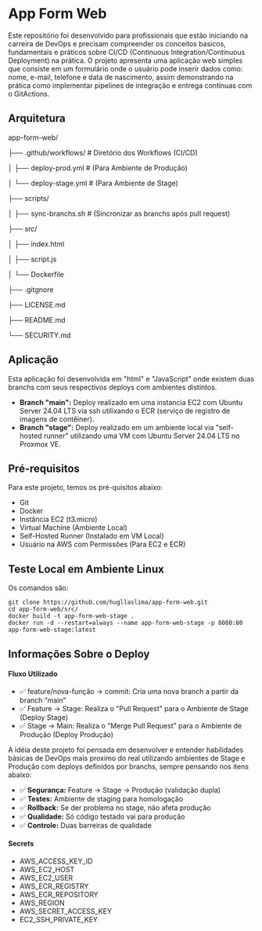 # App Form Web

Este repositório foi desenvolvido para profissionais que estão iniciando na carreira de DevOps e precisam compreender os conceitos basicos, fundamentais e práticos sobre CI/CD (Continuous Integration/Continuous Deployment) na prática. O projeto apresenta uma aplicação web simples que consiste em um formulário onde o usuário pode inserir dados como: nome, e-mail, telefone e data de nascimento, assim demonstrando na prática como implementar pipelines de integração e entrega contínuas com o GitActions.

## Arquitetura

app-form-web/

├── .github/workflows/ # Diretório dos Workflows (CI/CD) 

│   ├── deploy-prod.yml # (Para Ambiente de Produção)

│   └── deploy-stage.yml # (Para Ambiente de Stage)

├── scripts/

│   ├── sync-branchs.sh # (Sincronizar as branchs após pull request)

├── src/

│   ├── index.html

│   ├── script.js

│   └──  Dockerfile

├── .gitgnore

├── LICENSE.md

├── README.md

└── SECURITY.md

## Aplicação

Esta aplicação foi desenvolvida em "html" e "JavaScript" onde existem duas branchs com seus respectivos deploys com ambientes distintos. 

- **Branch "main":** Deploy realizado em uma instancia EC2 com Ubuntu Server 24.04 LTS via ssh utilixando o ECR (serviço de registro de imagens de contêiner).
- **Branch "stage":** Deploy realizado em um ambiente local via "self-hosted runner" utilizando uma VM com Ubuntu Server 24.04 LTS no Proxmox VE.

## Pré-requisitos

Para este projeto, temos os pré-quisitos abaixo:

- Git
- Docker
- Instância EC2 (t3.micro)
- Virtual Machine (Ambiente Local)
- Self-Hosted Runner (Instalado em VM Local)
- Usuário na AWS com Permissões (Para EC2 e ECR)

## Teste Local em Ambiente Linux

Os comandos são:
```
git clone https://github.com/hugllaslima/app-form-web.git
cd app-form-web/src/
docker build -t app-form-web-stage .
docker run -d --restart=always --name app-form-web-stage -p 8080:80 app-form-web-stage:latest
```

## Informações Sobre o Deploy

#### Fluxo Utilizado 

- ✅ feature/nova-função → commit: Cria uma nova branch a partir da branch “main” 
- ✅ Feature → Stage: Realiza o "Pull Request" para o Ambiente de Stage (Deploy Stage)
- ✅ Stage → Main: Realiza o "Merge Pull Request" para o Ambiente de Produção (Deploy Produção)

A idéia deste projeto foi pensada em desenvolver e entender habilidades básicas de DevOps mais proximo do real utilizando ambientes de Stage e Produção com deploys definidos por branchs, sempre pensando nos itens abaixo:

- ✅ **Segurança:** Feature → Stage → Produção (validação dupla)
- ✅ **Testes:** Ambiente de staging para homologação
- ✅ **Rollback:** Se der problema no stage, não afeta produção
- ✅ **Qualidade:** Só código testado vai para produção
- ✅ **Controle:** Duas barreiras de qualidade

#### Secrets 

- AWS_ACCESS_KEY_ID 
- AWS_EC2_HOST
- AWS_EC2_USER
- AWS_ECR_REGISTRY
- AWS_ECR_REPOSITORY
- AWS_REGION
- AWS_SECRET_ACCESS_KEY
- EC2_SSH_PRIVATE_KEY
